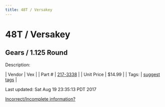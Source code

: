 ```yaml
---
title: 48T / Versakey
---
```


# 48T / Versakey
## Gears / 1.125 Round
Description: 	 

| Vendor | Vex | 
| Part # | [217-3338](http://www.vexrobotics.com/vexpro/motion/vexpro-gears/bearing-bore-gears.html) | 
| Unit Price | $14.99 | 
| Tags: | [suggest tags](https://docs.google.com/forms/d/e/1FAIpQLSeWyY8v3RgOty-MyWmh9U0iivNYN_molChYyS-0U-o-kOAv_g/viewform) | 

Last updated: Sat Aug 19 23:35:13 PDT 2017

 [Incorrect/Incomplete information?](https://docs.google.com/forms/d/e/1FAIpQLSeWyY8v3RgOty-MyWmh9U0iivNYN_molChYyS-0U-o-kOAv_g/viewform)